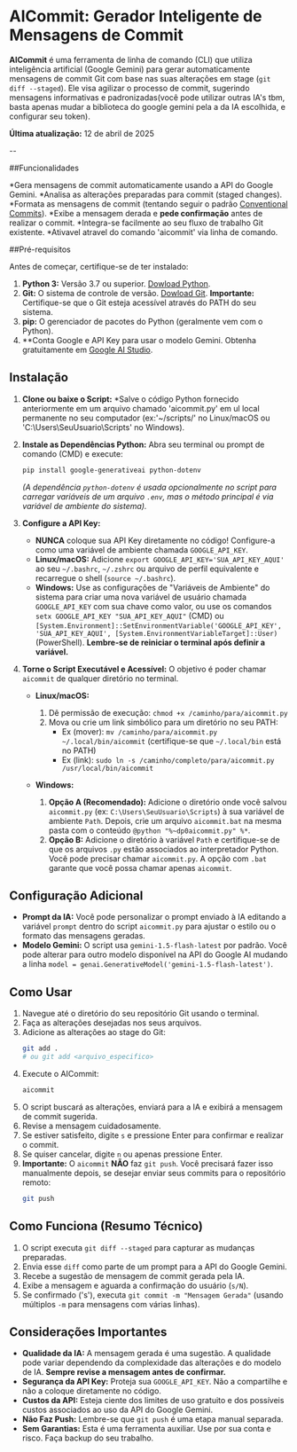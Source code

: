 # AICommit: Gerador Inteligente de Mensagens de Commit

**AICommit** é uma ferramenta de linha de comando (CLI) que utiliza inteligência artificial (Google Gemini) para gerar automaticamente mensagens de commit Git com base nas suas alterações em stage (`git diff --staged`). Ele visa agilizar o processo de commit, sugerindo mensagens informativas e padronizadas(você pode utilizar outras IA's tbm, basta apenas mudar a biblioteca do google gemini pela a da IA escolhida, e configurar seu token).

**Última atualização:** 12 de abril de 2025

--

##Funcionalidades

*Gera mensagens de commit automaticamente usando a API do Google Gemini. 
*Analisa as alterações preparadas para commit (staged changes). 
*Formata as mensagens de commit (tentando seguir o padrão [Conventional Commits](https://www.conventionalcommits.org/)).
*Exibe a mensagem derada e **pede confirmação** antes de realizar o commit. 
*Integra-se facilmente ao seu fluxo de trabalho Git existente.
*Ativavel atravel do comando 'aicommit' via linha de comando.

##Pré-requisitos

Antes de começar, certifique-se de ter instalado:

1. **Python 3:** Versão 3.7 ou superior. [Dowload Python](https://www.python.org/downloads/).
2. **Git:** O sistema de controle de versão. [Dowload Git](https://git-scm.com/downloads).
    **Importante:** Certifique-se que o Git esteja acessível através do PATH do seu sistema.
3. **pip:** O gerenciador de pacotes do Python (geralmente vem com o Python).
4. **Conta Google e API Key para usar o modelo Gemini. Obtenha gratuitamente em [Google AI Studio](https://aistudio.google.com/app/apikey).

## Instalação

1. **Clone ou baixe o Script:**
    *Salve o código Python fornecido anteriormente em um arquivo chamado 'aicommit.py' em ul local permanente no seu computador (ex:'~/scripts/' no Linux/macOS ou 'C:\Users\SeuUsuario\Scripts\' no Windows).

2. **Instale as Dependências Python:**
    Abra seu terminal ou prompt de comando (CMD) e execute:
    ```bash
    pip install google-generativeai python-dotenv
    ```
    *(A dependência `python-dotenv` é usada opcionalmente no script para carregar variáveis de um arquivo `.env`, mas o método principal é via variável de ambiente do sistema).*

3.  **Configure a API Key:**
    * **NUNCA** coloque sua API Key diretamente no código! Configure-a como uma variável de ambiente chamada `GOOGLE_API_KEY`.
    * **Linux/macOS:** Adicione `export GOOGLE_API_KEY='SUA_API_KEY_AQUI'` ao seu `~/.bashrc`, `~/.zshrc` ou arquivo de perfil equivalente e recarregue o shell (`source ~/.bashrc`).
    * **Windows:** Use as configurações de "Variáveis de Ambiente" do sistema para criar uma nova variável de usuário chamada `GOOGLE_API_KEY` com sua chave como valor, ou use os comandos `setx GOOGLE_API_KEY "SUA_API_KEY_AQUI"` (CMD) ou `[System.Environment]::SetEnvironmentVariable('GOOGLE_API_KEY', 'SUA_API_KEY_AQUI', [System.EnvironmentVariableTarget]::User)` (PowerShell). **Lembre-se de reiniciar o terminal após definir a variável.**

4.  **Torne o Script Executável e Acessível:**
    O objetivo é poder chamar `aicommit` de qualquer diretório no terminal.

    * **Linux/macOS:**
        1.  Dê permissão de execução: `chmod +x /caminho/para/aicommit.py`
        2.  Mova ou crie um link simbólico para um diretório no seu PATH:
            * Ex (mover): `mv /caminho/para/aicommit.py ~/.local/bin/aicommit` (certifique-se que `~/.local/bin` está no PATH)
            * Ex (link): `sudo ln -s /caminho/completo/para/aicommit.py /usr/local/bin/aicommit`

    * **Windows:**
        1.  **Opção A (Recomendado):** Adicione o diretório onde você salvou `aicommit.py` (ex: `C:\Users\SeuUsuario\Scripts`) à sua variável de ambiente `Path`. Depois, crie um arquivo `aicommit.bat` na mesma pasta com o conteúdo `@python "%~dp0aicommit.py" %*`.
        2.  **Opção B:** Adicione o diretório à variável `Path` e certifique-se de que os arquivos `.py` estão associados ao interpretador Python. Você pode precisar chamar `aicommit.py`. A opção com `.bat` garante que você possa chamar apenas `aicommit`.

## Configuração Adicional

* **Prompt da IA:** Você pode personalizar o prompt enviado à IA editando a variável `prompt` dentro do script `aicommit.py` para ajustar o estilo ou o formato das mensagens geradas.
* **Modelo Gemini:** O script usa `gemini-1.5-flash-latest` por padrão. Você pode alterar para outro modelo disponível na API do Google AI mudando a linha `model = genai.GenerativeModel('gemini-1.5-flash-latest')`.

## Como Usar

1.  Navegue até o diretório do seu repositório Git usando o terminal.
2.  Faça as alterações desejadas nos seus arquivos.
3.  Adicione as alterações ao stage do Git:
    ```bash
    git add .
    # ou git add <arquivo_especifico>
    ```
4.  Execute o AICommit:
    ```bash
    aicommit
    ```
5.  O script buscará as alterações, enviará para a IA e exibirá a mensagem de commit sugerida.
6.  Revise a mensagem cuidadosamente.
7.  Se estiver satisfeito, digite `s` e pressione Enter para confirmar e realizar o commit.
8.  Se quiser cancelar, digite `n` ou apenas pressione Enter.
9.  **Importante:** O `aicommit` **NÃO** faz `git push`. Você precisará fazer isso manualmente depois, se desejar enviar seus commits para o repositório remoto:
    ```bash
    git push
    ```

## Como Funciona (Resumo Técnico)

1.  O script executa `git diff --staged` para capturar as mudanças preparadas.
2.  Envia esse `diff` como parte de um prompt para a API do Google Gemini.
3.  Recebe a sugestão de mensagem de commit gerada pela IA.
4.  Exibe a mensagem e aguarda a confirmação do usuário (`s/N`).
5.  Se confirmado ('s'), executa `git commit -m "Mensagem Gerada"` (usando múltiplos `-m` para mensagens com várias linhas).

## Considerações Importantes

* **Qualidade da IA:** A mensagem gerada é uma sugestão. A qualidade pode variar dependendo da complexidade das alterações e do modelo de IA. **Sempre revise a mensagem antes de confirmar.**
* **Segurança da API Key:** Proteja sua `GOOGLE_API_KEY`. Não a compartilhe e não a coloque diretamente no código.
* **Custos da API:** Esteja ciente dos limites de uso gratuito e dos possíveis custos associados ao uso da API do Google Gemini.
* **Não Faz Push:** Lembre-se que `git push` é uma etapa manual separada.
* **Sem Garantias:** Esta é uma ferramenta auxiliar. Use por sua conta e risco. Faça backup do seu trabalho.
